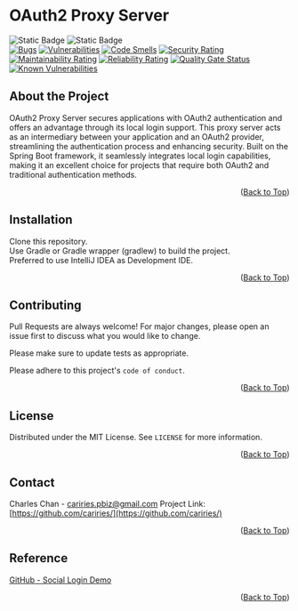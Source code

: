 <a name="readme-top"></a>

#  OAuth2 Proxy Server

<!-- PROJECT SHIELDS -->
![Static Badge](https://img.shields.io/badge/Java-17-blue)
![Static Badge](https://img.shields.io/badge/Spring_Boot-3.1.2-blue)\
[![Bugs](https://sonarcloud.io/api/project_badges/measure?project=cariries_spring-boot-oauth2-proxy&metric=bugs)](https://sonarcloud.io/summary/new_code?id=cariries_spring-boot-oauth2-proxy)
[![Vulnerabilities](https://sonarcloud.io/api/project_badges/measure?project=cariries_spring-boot-oauth2-proxy&metric=vulnerabilities)](https://sonarcloud.io/summary/new_code?id=cariries_spring-boot-oauth2-proxy)
[![Code Smells](https://sonarcloud.io/api/project_badges/measure?project=cariries_spring-boot-oauth2-proxy&metric=code_smells)](https://sonarcloud.io/summary/new_code?id=cariries_spring-boot-oauth2-proxy)
[![Security Rating](https://sonarcloud.io/api/project_badges/measure?project=cariries_spring-boot-oauth2-proxy&metric=security_rating)](https://sonarcloud.io/summary/new_code?id=cariries_spring-boot-oauth2-proxy)
[![Maintainability Rating](https://sonarcloud.io/api/project_badges/measure?project=cariries_spring-boot-oauth2-proxy&metric=sqale_rating)](https://sonarcloud.io/summary/new_code?id=cariries_spring-boot-oauth2-proxy)
[![Reliability Rating](https://sonarcloud.io/api/project_badges/measure?project=cariries_spring-boot-oauth2-proxy&metric=reliability_rating)](https://sonarcloud.io/summary/new_code?id=cariries_spring-boot-oauth2-proxy)
[![Quality Gate Status](https://sonarcloud.io/api/project_badges/measure?project=cariries_spring-boot-oauth2-proxy&metric=alert_status)](https://sonarcloud.io/summary/new_code?id=cariries_spring-boot-oauth2-proxy)\
[![Known Vulnerabilities](https://snyk.io/test/github/cariries/spring-boot-oauth2-proxy/badge.svg)](https://snyk.io/test/github/cariries/spring-boot-oauth2-proxy)

<!-- DESCRIPTION -->
## About the Project

OAuth2 Proxy Server secures applications with OAuth2 authentication and offers an advantage through its local login support. This proxy server acts as an intermediary between your application and an OAuth2 provider, streamlining the authentication process and enhancing security. Built on the Spring Boot framework, it seamlessly integrates local login capabilities, making it an excellent choice for projects that require both OAuth2 and traditional authentication methods.

<p align="right">(<a href="#readme-top">Back to Top</a>)</p>

<!-- INSTALLATION -->
## Installation

Clone this repository. \
Use Gradle or Gradle wrapper (gradlew) to build the project. \
Preferred to use IntelliJ IDEA as Development IDE.

<p align="right">(<a href="#readme-top">Back to Top</a>)</p>

<!-- CONTRIBUTING -->
## Contributing

Pull Requests are always welcome! For major changes, please open an issue first
to discuss what you would like to change.

Please make sure to update tests as appropriate.

Please adhere to this project's `code of conduct`.

<p align="right">(<a href="#readme-top">Back to Top</a>)</p>


<!-- LICENSE -->
## License

Distributed under the MIT License. See `LICENSE` for more information.

<p align="right">(<a href="#readme-top">Back to Top</a>)</p>

<!-- CONTACT -->
## Contact

Charles Chan - cariries.pbiz@gmail.com
Project Link: [https://github.com/cariries/](https://github.com/cariries/)

<p align="right">(<a href="#readme-top">Back to Top</a>)</p>

<!-- REFERENCE -->
## Reference

[GitHub - Social Login Demo](https://github.com/callicoder/spring-boot-react-oauth2-social-login-demo)

<p align="right">(<a href="#readme-top">Back to Top</a>)</p>
